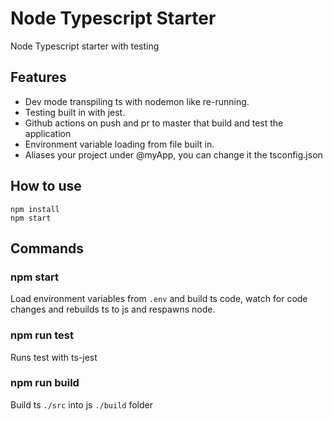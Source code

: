 # Node Typescript Starter
Node Typescript starter with testing

## Features
- Dev mode transpiling ts with nodemon like re-running.
- Testing built in with jest.
- Github actions on push and pr to master that build and test the application
- Environment variable loading from file built in.
- Aliases your project under @myApp, you can change it the tsconfig.json

## How to use
`npm install`  
`npm start` 

## Commands

### npm start
Load environment variables from `.env` and build ts code, watch for code changes and rebuilds ts to js and respawns node.

### npm run test
Runs test with ts-jest

### npm run build
Build ts `./src` into js `./build` folder